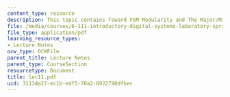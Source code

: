 ```yaml
---
content_type: resource
description: This topic contains Toward FSM Modularity and The Major/Minor FSM Abstraction.
file: /media/courses/6-111-introductory-digital-systems-laboratory-spring-2006/31134a27ec1bedf570a26922790dfbec_lec11.pdf
file_type: application/pdf
learning_resource_types:
- Lecture Notes
ocw_type: OCWFile
parent_title: Lecture Notes
parent_type: CourseSection
resourcetype: Document
title: lec11.pdf
uid: 31134a27-ec1b-edf5-70a2-6922790dfbec
---
```

